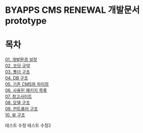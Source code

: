BYAPPS CMS RENEWAL 개발문서 prototype
=====================================

# 목차

[01. 개발환경 설정](./01/set_environment.md)  
[02. 코딩 규약](./02/coding_convention.md)   
[03. 폴더 구조](./03/directories_structure.md)  
[04. DB 구조](./04/database_structure.md)  
[05. 기존 CMS와 차이점](./05/differences_original_cms.md)  
[06. 사용된 패키지 목록](./06/packages_list.md)  
[07. 참고사이트](./07/reference_sites.md)  
[08. 모델 구조]()  
[09. 컨트롤러 구조]()  
[10. 뷰 구조]()  


테스트 수정
테스트 수정2
